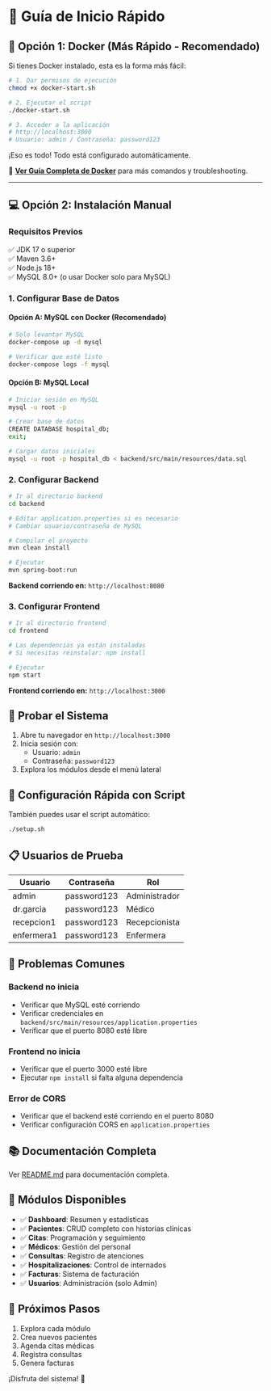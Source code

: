 # 🚀 Guía de Inicio Rápido

## 🐳 Opción 1: Docker (Más Rápido - Recomendado)

Si tienes Docker instalado, esta es la forma más fácil:

```bash
# 1. Dar permisos de ejecución
chmod +x docker-start.sh

# 2. Ejecutar el script
./docker-start.sh

# 3. Acceder a la aplicación
# http://localhost:3000
# Usuario: admin / Contraseña: password123
```

¡Eso es todo! Todo está configurado automáticamente.

📖 **[Ver Guía Completa de Docker](DOCKER_GUIDE.md)** para más comandos y troubleshooting.

---

## 💻 Opción 2: Instalación Manual

### Requisitos Previos

✅ JDK 17 o superior  
✅ Maven 3.6+  
✅ Node.js 18+  
✅ MySQL 8.0+ (o usar Docker solo para MySQL)

### 1. Configurar Base de Datos

#### Opción A: MySQL con Docker (Recomendado)

```bash
# Solo levantar MySQL
docker-compose up -d mysql

# Verificar que esté listo
docker-compose logs -f mysql
```

#### Opción B: MySQL Local

```bash
# Iniciar sesión en MySQL
mysql -u root -p

# Crear base de datos
CREATE DATABASE hospital_db;
exit;

# Cargar datos iniciales
mysql -u root -p hospital_db < backend/src/main/resources/data.sql
```

### 2. Configurar Backend

```bash
# Ir al directorio backend
cd backend

# Editar application.properties si es necesario
# Cambiar usuario/contraseña de MySQL

# Compilar el proyecto
mvn clean install

# Ejecutar
mvn spring-boot:run
```

**Backend corriendo en:** `http://localhost:8080`

### 3. Configurar Frontend

```bash
# Ir al directorio frontend
cd frontend

# Las dependencias ya están instaladas
# Si necesitas reinstalar: npm install

# Ejecutar
npm start
```

**Frontend corriendo en:** `http://localhost:3000`

## 🎯 Probar el Sistema

1. Abre tu navegador en `http://localhost:3000`
2. Inicia sesión con:
   - Usuario: `admin`
   - Contraseña: `password123`
3. Explora los módulos desde el menú lateral

## 🔧 Configuración Rápida con Script

También puedes usar el script automático:

```bash
./setup.sh
```

## 📋 Usuarios de Prueba

| Usuario    | Contraseña  | Rol           |
| ---------- | ----------- | ------------- |
| admin      | password123 | Administrador |
| dr.garcia  | password123 | Médico        |
| recepcion1 | password123 | Recepcionista |
| enfermera1 | password123 | Enfermera     |

## 🐛 Problemas Comunes

### Backend no inicia

- Verificar que MySQL esté corriendo
- Verificar credenciales en `backend/src/main/resources/application.properties`
- Verificar que el puerto 8080 esté libre

### Frontend no inicia

- Verificar que el puerto 3000 esté libre
- Ejecutar `npm install` si falta alguna dependencia

### Error de CORS

- Verificar que el backend esté corriendo en el puerto 8080
- Verificar configuración CORS en `application.properties`

## 📚 Documentación Completa

Ver [README.md](./README.md) para documentación completa.

## 🎨 Módulos Disponibles

- ✅ **Dashboard**: Resumen y estadísticas
- ✅ **Pacientes**: CRUD completo con historias clínicas
- ✅ **Citas**: Programación y seguimiento
- ✅ **Médicos**: Gestión del personal
- ✅ **Consultas**: Registro de atenciones
- ✅ **Hospitalizaciones**: Control de internados
- ✅ **Facturas**: Sistema de facturación
- ✅ **Usuarios**: Administración (solo Admin)

## 🚀 Próximos Pasos

1. Explora cada módulo
2. Crea nuevos pacientes
3. Agenda citas médicas
4. Registra consultas
5. Genera facturas

¡Disfruta del sistema! 🎉
